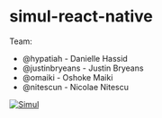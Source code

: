 # simul-react-native
Team:
* @hypatiah - Danielle Hassid
* @justinbryeans - Justin Bryeans
* @omaiki - Oshoke Maiki
* @nitescun - Nicolae Nitescu


[![Simul](https://imgur.com/a/0PGUy)](https://www.youtube.com/watch?v=tfqIyB3vSNg "Simul")
